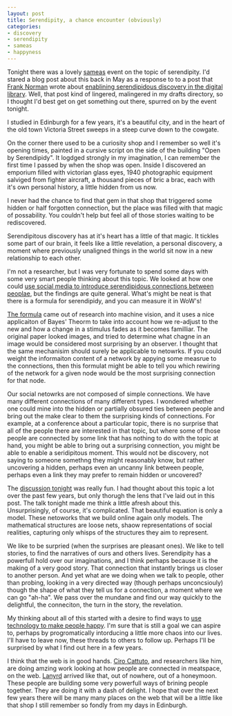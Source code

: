 ```yaml
---
layout: post
title: Serendipity, a chance encounter (obviously)
categories:
- discovery
- serendipity
- sameas 
- happyness
---
```


Tonight there was a lovely [sameas][sameas] event on the topic of serendipity. I'd stared a blog post about this back in May as a response to to a post that [Frank Norman][fn] wrote about [enablining serendipidous discovery in the digital library][post]. Well, that post kind of lingered, malingered in my drafts directory, so I thought I'd best get on get something out there, spurred on by the event tonight.

I studied in Edinburgh for a few years, it's a beautiful city, and in the heart of the old town Victoria Street sweeps 
in a steep curve down to the cowgate. 

On the corner there used to be a curiosity shop and I remember so well it's opening times, painted in a cursive script on the side of the building "Open by Serendipidy". It logdged strongly in my imagination, I can remember the first time I passed by when the shop was open. Inside I discovered an emporium filled with victorian glass eyes, 1940 photographic equipment salviged from fighter aircraft, a thousand pieces of bric a brac, each with it's own personal history, a little hidden from us now. 

I never had the chance to find that gem in that shop that triggered some hidden or half forgotten connection, but the place was filled with that magic of possability. You couldn't help but feel all of those stories waiting to be rediscovered. 

Serendipitous discovery has at it's heart has a little of that magic. It tickles some part of our brain, it feels like a little revelation, a personal discovery, a moment where previously unaligned things in the world sit now in a new relationship to each other.

I'm not a researcher, but I was very fortunate to spend some days with some very smart people thinking about this topic. We looked at how one could [use social media to introduce serendipidous connections between peoplae][paper], but the findings are quite general. What's might be neat is that there is a formula for serendipidy, and you can measure it in WoW's! 

[The formula][wows] came out of research into machine vision, and it uses a nice applicaiton of Bayes' Theorm to take into account how we re-adjust to the new and how a change in a stimulus fades as it becomes familliar. The original paper looked images, and tried to determine what chagne in an image would be considered most surprising by an observer. I thought that the same mechanisim should surely be applicable to netowrks. If you could weight the informaiton content of a network by appying some measrue to the connections, then this formulat might be able to tell you which rewiring of the network for a given node would be the most surprising connection for that node. 

Our social netowrks are not composed of simple connections. We have many different connections of many different types. I wondered whether one could mine into the hidden or partially obsured ties between people and bring out the make clear to them the surprising kinds of connections. For example, at a conference about a particular topic, there is no surprise that all of the people there are interested in that topic, but where some of those people are connected by some link that has nothing to do with the topic at hand, you might be able to bring out a surprising connection, you might be able to enable a seridipitous moment. This would not be discovery, not saying to someone somethng they might reasonably know, but rather uncovering a hidden, perhaps even an uncanny link between people, perhaps even a link they may prefer to remain hidden or uncovered?

The [discussion tonight][sameasser] was really fun. I had thought about this topic a lot over the past few years, but only thorugh the lens that I've laid out in this post. The talk tonight made me think a little afresh about this. Unsurprisingly, of course, it's complicated. That beautiful equation is only a model. These netoworks that we build online again only models. The mathematical structures are loose nets, shaow representations of social realities, capturing only whisps of the structures they aim to represent. 

We like to be surpried (when the surprises are pleasant ones). We like to tell stories, to find the narratives of ours and others lives. Serendipity has a powerfull hold over our imaginations, and I think perhaps because it is the making of a very good story. That connection that instantly brings us closer to another person. And yet what are we doing when we talk to people, other than probing, looking in a very directed way (though perhaps unconcsiouly) though the shape of what they tell us for a connection, a moment where we can go "ah-ha". We pass over the mundane and find our way quickly to the delightful, the conneciton, the turn in the story, the revelation. 

My thinking about all of this started with a desire to find ways to [use technology to make people happy][pres]. I'm sure that is still a goal we can aspire to, perhaps by progromatically intorducing a little more chaos into our lives. I'll have to leave now, these threads to others to follow up. Perhaps I'll be surprised by what I find out here in a few years.  

I think that the web is in good hands. [Ciro Cattuto][ciro], and researchers like him, are doing amzing work looking at how people are connected in meatspace, on the web. [Lanyrd][lan] arrived like that, out of nowhere, out of a honeymoon. These people are building some very powerfull ways of brining people together. They are doing it with a dash of delight. I hope that over the next few years there will be many many places on the web that will be a little like that shop I still remember so fondly from my days in Edinburgh.


[fn]: http://occamstypewriter.org/blog/author/fnorman/
[post]: http://occamstypewriter.org/trading-knowledge/2011/05/17/the-challenge-of-going-beyond/ 
[pic]: http://farm5.static.flickr.com/4106/4842199640_3a86b7b7a0.jpg
[paper]: http://www.mendeley.com/download/public/17258/3343276422/4bd787c461e1dc252263d950a2e8690fe63b1c11/dl.pdf
[wows]: http://ilab.usc.edu/surprise/
[ciro]: http://isiosf.isi.it/~cattuto/
[sameasser]: http://sameas.us/events/serendipity
[sameas]: http://sameas.us/
[pres]: http://www.slideshare.net/IanMulvany/integrating-everyting-presentation
[lan]: http://lanyrd.com/


